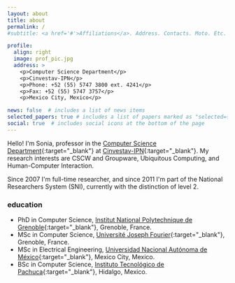 ```yaml
---
layout: about
title: about
permalink: /
#subtitle: <a href='#'>Affiliations</a>. Address. Contacts. Moto. Etc.

profile:
  align: right
  image: prof_pic.jpg
  address: >
    <p>Computer Science Department</p>
    <p>Cinvestav-IPN</p>
    <p>Phone: +52 (55) 5747 3800 ext. 4241</p>
    <p>Fax: +52 (55) 5747 3757</p>
    <p>Mexico City, Mexico</p>

news: false  # includes a list of news items
selected_papers: true # includes a list of papers marked as "selected={true}"
social: true  # includes social icons at the bottom of the page
---
```


Hello! I'm Sonia, professor in the [Computer Science Department](https://www.cs.cinvestav.mx/){:target="_blank"} at [Cinvestav-IPN](https://www.cinvestav.mx/){:target="_blank"}. My research interests are CSCW and Groupware,
Ubiquitous Computing, and Human-Computer Interaction.

Since 2007 I'm full-time researcher, and since 2011 I'm part of the National Researchers System (SNI), currently with the distinction of level 2.

### education

- PhD in Computer Science, [Institut National Polytechnique de Grenoble](https://www.grenoble-inp.fr/){:target="_blank"}, Grenoble, France.
- MSc in Computer Science, [Université Joseph Fourier](https://www.univ-grenoble-alpes.fr/){:target="_blank"}, Grenoble, France.
- MSc in Electrical Engineering, [Universidad Nacional Autónoma de México](https://www.unam.mx/){:target="_blank"}, Mexico City, Mexico.
- BSc in Computer Science, [Instituto Tecnológico de Pachuca](http://www.itpachuca.edu.mx/){:target="_blank"}, Hidalgo, Mexico.
